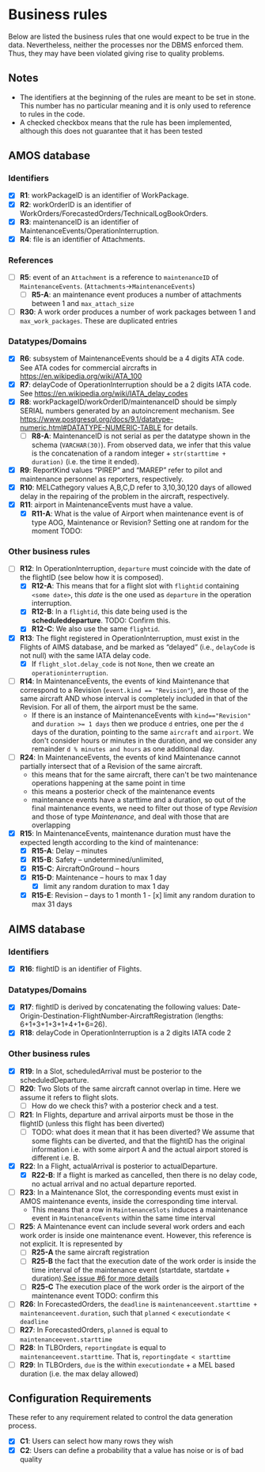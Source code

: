 # Business rules

Below are listed the business rules that one would expect to be true in the data. Nevertheless, neither the processes nor the DBMS enforced them. Thus, they may have been violated giving rise to quality problems.

## Notes

- The identifiers at the beginning of the rules are meant to be set in stone. This number has no particular meaning and it is only used to reference to rules in the code.
- A checked checkbox means that the rule has been implemented, although this does not guarantee
  that it has been tested

## AMOS database

### Identifiers

- [x] **R1**: workPackageID is an identifier of WorkPackage.
- [x] **R2**: workOrderID is an identifier of WorkOrders/ForecastedOrders/TechnicalLogBookOrders.
- [x] **R3**: maintenanceID is an identifier of MaintenanceEvents/OperationInterruption.
- [x] **R4**: file is an identifier of Attachments.

### References

- [ ] **R5**: event of an `Attachment` is a reference to `maintenanceID` of `MaintenanceEvents`. (`Attachments`->`MaintenanceEvents`)
  - [ ] **R5-A**: an maintenance event produces a number of attachments between 1 and `max_attach_size`
- [ ] **R30**: A work order produces a number of work packages between 1 and `max_work_packages`. These are duplicated entries

### Datatypes/Domains

- [x] **R6**: subsystem of MaintenanceEvents should be a 4 digits ATA code. See ATA codes for commercial aircrafts in <https://en.wikipedia.org/wiki/ATA_100>
- [x] **R7**: delayCode of OperationInterruption should be a 2 digits IATA code. See <https://en.wikipedia.org/wiki/IATA_delay_codes>
- [x] **R8**: workPackageID/workOrderID/maintenanceID should be simply SERIAL numbers generated by an autoincrement mechanism. See <https://www.postgresql.org/docs/9.1/datatype-numeric.html#DATATYPE-NUMERIC-TABLE> for details.
  - [ ] **R8-A**: MaintenanceID is not serial as per the datatype shown in the schema (`VARCHAR(30)`). From observed data, we infer that this value is the concatenation of a random integer + `str(starttime + duration)` (i.e. the time it ended).
- [x] **R9**: ReportKind values “PIREP” and “MAREP” refer to pilot and maintenance personnel as reporters, respectively.
- [x] **R10**: MELCathegory values A,B,C,D refer to 3,10,30,120 days of allowed delay in the repairing of the problem in the aircraft, respectively.
- [x] **R11**: airport in MaintenanceEvents must have a value.
  - [x] **R11-A**: What is the value of Airport when maintenance event is of type AOG, Maintenance or Revision? Setting one at random for the moment TODO:

### Other business rules

- [ ] **R12**: In OperationInterruption, `departure` must coincide with the date of the flightID (see below how it is composed).
  - [x] **R12-A**: This means that for a flight slot with `flightid` containing `<some date>`, this _date_ is the one used as `departure` in the operation interruption.
  - [x] **R12-B**: In a `flightid`, this date being used is the **scheduleddeparture**. TODO: Confirm this.
  - [x] **R12-C**: We also use the same `flightid`.
- [x] **R13**: The flight registered in OperationInterruption, must exist in the Flights of AIMS database, and be marked as “delayed” (i.e., `delayCode` is not null) with the same IATA delay code.
  - [x] If `flight_slot.delay_code` is not `None`, then we create an `operationinterruption`.
- [ ] **R14**: In MaintenanceEvents, the events of kind Maintenance that correspond to a Revision (`event.kind == "Revision"`), are those of the same aircraft AND whose interval is completely included in that of the Revision. For all of them, the airport must be the same.
  - If there is an instance of MaintenanceEvents with `kind=="Revision"` and `duration >= 1 days` then we produce `d` entries, one per the `d` days of the duration, pointing to the same `aircraft` and `airport`. We don't consider hours or minutes in the duration, and we consider any remainder `d % minutes and hours` as one additional day.
- [ ] **R24**: In MaintenanceEvents, the events of kind Maintenance cannot partially intersect that of a Revision of the same aircraft.
  - this means that for the same aircraft, there can't be two maintenance operations happening at the same point in time
  - this means a posterior check of the maintenance events
  - maintenance events have a starttime and a duration, so out of the final maintenance events, we need to filter out those of type _Revision_ and those of type _Maintenance_, and deal with those that are overlapping
- [x] **R15**: In MaintenanceEvents, maintenance duration must have the expected length according to the kind of maintenance:
  - [x] **R15-A**: Delay – minutes
  - [x] **R15-B**: Safety – undetermined/unlimited,
  - [x] **R15-C**: AircraftOnGround – hours
  - [x] **R15-D**: Maintenance – hours to max 1 day
    - [x] limit any random duration to max 1 day
  - [x] **R15-E**: Revision – days to 1 month
1    - [x] limit any random duration to max 31 days

## AIMS database

### Identifiers

- [x] **R16**: flightID is an identifier of Flights.

### Datatypes/Domains

- [x] **R17**: flightID is derived by concatenating the following values: Date-Origin-Destination-FlightNumber-AircraftRegistration (lengths: 6+1+3+1+3+1+4+1+6=26).
- [x] **R18**: delayCode in OperationInterruption is a 2 digits IATA code 2

### Other business rules

- [x] **R19**: In a Slot, scheduledArrival must be posterior to the scheduledDeparture.
- [ ] **R20**: Two Slots of the same aircraft cannot overlap in time. Here we assume it refers to flight slots.
  - [ ] How do we check this? with a posterior check and a test.
- [ ] **R21**: In Flights, departure and arrival airports must be those in the flightID (unless this flight has been diverted)
  - [ ] TODO: what does it mean that it has been diverted? We assume that some flights can be diverted, and that the flightID has the original information i.e. with some airport A and the actual airport stored is different i.e. B.
- [x] **R22**: In a Flight, actualArrival is posterior to actualDeparture.
  - [x] **R22-B**: If a flight is marked as cancelled, then there is no delay code, no actual arrival and no actual departure reported.
- [ ] **R23**: In a Maintenance Slot, the corresponding events must exist in AMOS maintenance events, inside the corresponding time interval.
  - This means that a row in `MaintenanceSlots` induces a maintenance event in `MaintenanceEvents` within the same time interval
- [ ] **R25**: A Maintenance event can include several work orders and each work order is inside one maintenance event. However, this reference is not explicit. It is represented by
  - [ ] **R25-A** the same aircraft registration
  - [ ] **R25-B** the fact that the execution date of the work order is inside the time interval of the maintenance event (startdate, startdate + duration).[See issue #6 for more details](https://github.com/diegoquintanav/acme-data-generation/issues/6)
  - [ ] **R25-C** The execution place of the work order is the airport of the maintenance event TODO: confirm this
- [ ] **R26**: In ForecastedOrders, the `deadline` is `maintenanceevent.starttime + maintenanceevent.duration`, such that `planned` < `executiondate` < `deadline`
- [ ] **R27**: In ForecastedOrders, `planned` is equal to `maintenanceevent.starttime`
- [ ] **R28**: In TLBOrders, `reportingdate` is equal to `maintenanceevent.starttime`. That is, `reportingdate < starttime`
- [ ] **R29**: In TLBOrders, `due` is the within `executiondate` + a MEL based duration (i.e. the max delay allowed)

## Configuration Requirements

These refer to any requirement related to control the data generation process.

- [x] **C1**: Users can select how many rows they wish
- [x] **C2**: Users can define a probability that a value has noise or is of bad quality
